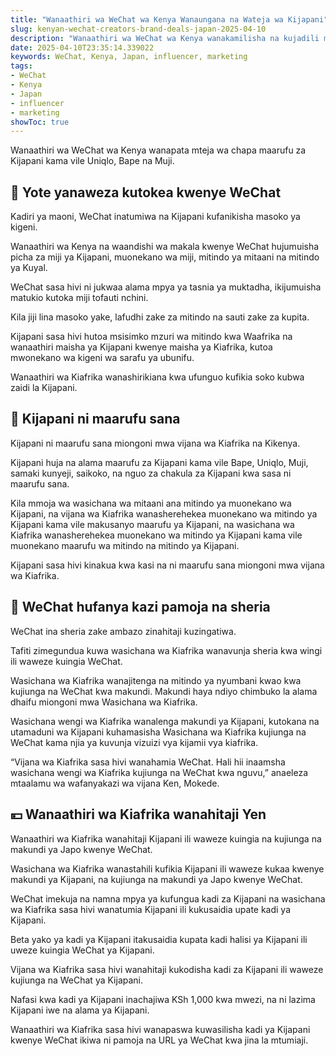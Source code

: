 ```yaml
---
title: "Wanaathiri wa WeChat wa Kenya Wanaungana na Wateja wa Kijapani"
slug: kenyan-wechat-creators-brand-deals-japan-2025-04-10
description: "Wanaathiri wa WeChat wa Kenya wanakamilisha na kujadili mikataba na chapa za Kijapani."
date: 2025-04-10T23:35:14.339022
keywords: WeChat, Kenya, Japan, influencer, marketing
tags:
- WeChat
- Kenya
- Japan
- influencer
- marketing
showToc: true
---
```


Wanaathiri wa WeChat wa Kenya wanapata mteja wa chapa maarufu za Kijapani kama vile Uniqlo, Bape na Muji.

## 📱 Yote yanaweza kutokea kwenye WeChat

Kadiri ya maoni, WeChat inatumiwa na Kijapani kufanikisha masoko ya kigeni.

Wanaathiri wa Kenya na waandishi wa makala kwenye WeChat hujumuisha picha za miji ya Kijapani, muonekano wa miji, mitindo ya mitaani na mitindo ya Kuyal.

WeChat sasa hivi ni jukwaa alama mpya ya tasnia ya muktadha, ikijumuisha matukio kutoka miji tofauti nchini.

Kila jiji lina masoko yake, lafudhi zake za mitindo na sauti zake za kupita.

Kijapani sasa hivi hutoa msisimko mzuri wa mitindo kwa Waafrika na wanaathiri maisha ya Kijapani kwenye maisha ya Kiafrika, kutoa mwonekano wa kigeni wa sarafu ya ubunifu.

Wanaathiri wa Kiafrika wanashirikiana kwa ufunguo kufikia soko kubwa zaidi la Kijapani.

## 🎋 Kijapani ni maarufu sana

Kijapani ni maarufu sana miongoni mwa vijana wa Kiafrika na Kikenya.

Kijapani huja na alama maarufu za Kijapani kama vile Bape, Uniqlo, Muji, samaki kunyeji, saikoko, na nguo za chakula za Kijapani kwa sasa ni maarufu sana.

Kila mmoja wa wasichana wa mitaani ana mitindo ya muonekano wa Kijapani, na vijana wa Kiafrika wanasherehekea muonekano wa mitindo ya Kijapani kama vile makusanyo maarufu ya Kijapani, na wasichana wa Kiafrika wanasherehekea muonekano wa mitindo ya Kijapani kama vile muonekano maarufu wa mitindo na mitindo ya Kijapani.

Kijapani sasa hivi kinakua kwa kasi na ni maarufu sana miongoni mwa vijana wa Kiafrika.

## 🕋 WeChat hufanya kazi pamoja na sheria

WeChat ina sheria zake ambazo zinahitaji kuzingatiwa.

Tafiti zimegundua kuwa wasichana wa Kiafrika wanavunja sheria kwa wingi ili waweze kuingia WeChat.

Wasichana wa Kiafrika wanajitenga na mitindo ya nyumbani kwao kwa kujiunga na WeChat kwa makundi. Makundi haya ndiyo chimbuko la alama dhaifu miongoni mwa Wasichana wa Kiafrika.

Wasichana wengi wa Kiafrika wanalenga makundi ya Kijapani, kutokana na utamaduni wa Kijapani kuhamasisha Wasichana wa Kiafrika kujiunga na WeChat kama njia ya kuvunja vizuizi vya kijamii vya kiafrika.

“Vijana wa Kiafrika sasa hivi wanahamia WeChat. Hali hii inaamsha wasichana wengi wa Kiafrika kujiunga na WeChat kwa nguvu,” anaeleza mtaalamu wa wafanyakazi wa vijana Ken, Mokede.

## 💴 Wanaathiri wa Kiafrika wanahitaji Yen

Wanaathiri wa Kiafrika wanahitaji Kijapani ili waweze kuingia na kujiunga na makundi ya Japo kwenye WeChat.

Wasichana wa Kiafrika wanastahili kufikia Kijapani ili waweze kukaa kwenye makundi ya Kijapani, na kujiunga na makundi ya Japo kwenye WeChat.

WeChat imekuja na namna mpya ya kufungua kadi za Kijapani na wasichana wa Kiafrika sasa hivi wanatumia Kijapani ili kukusaidia upate kadi ya Kijapani.

Beta yako ya kadi ya Kijapani itakusaidia kupata kadi halisi ya Kijapani ili uweze kuingia WeChat ya Kijapani.

Vijana wa Kiafrika sasa hivi wanahitaji kukodisha kadi za Kijapani ili waweze kujiunga na WeChat ya Kijapani.

Nafasi kwa kadi ya Kijapani inachajiwa KSh 1,000 kwa mwezi, na ni lazima Kijapani iwe na alama ya Kijapani.

Wanaathiri wa Kiafrika sasa hivi wanapaswa kuwasilisha kadi ya Kijapani kwenye WeChat ikiwa ni pamoja na URL ya WeChat kwa jina la mtumiaji.
